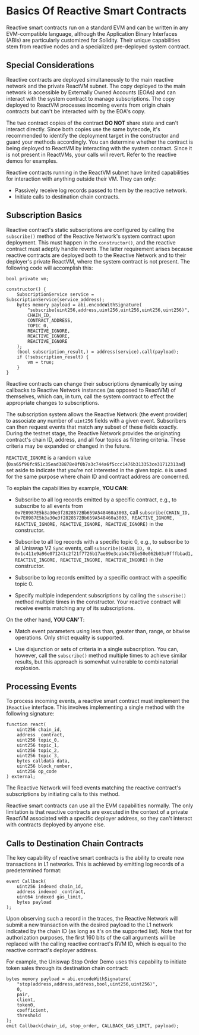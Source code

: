 # Basics Of Reactive Smart Contracts

Reactive smart contracts run on a standard EVM and can be written in any EVM-compatible language, although the Application Binary Interfaces (ABIs) are particularly customized for Solidity. Their unique capabilities stem from reactive nodes and a specialized pre-deployed system contract.

## Special Considerations

Reactive contracts are deployed simultaneously to the main reactive network and the private ReactVM subnet. The copy deployed to the main network is accessible by Externally Owned Accounts (EOAs) and can interact with the system contract to manage subscriptions. The copy deployed to ReactVM processes incoming events from origin chain contracts but can't be interacted with by the EOA's copy.

The two contract copies of the contract **DO NOT** share state and can't interact directly. Since both copies use the same bytecode, it's recommended to identify the deployment target in the constructor and guard your methods accordingly. You can determine whether the contract is being deployed to ReactVM by interacting with the system contract. Since it is not present in ReactVMs, your calls will revert. Refer to the reactive demos for examples.

Reactive contracts running in the ReactVM subnet have limited capabilities for interaction with anything outside their VM. They can only:

* Passively receive log records passed to them by the reactive network.
* Initiate calls to destination chain contracts.

## Subscription Basics

Reactive contract's static subscriptions are configured by calling the `subscribe()` method of the Reactive Network's system contract upon deployment. This must happen in the `constructor()`, and the reactive contract must adeptly handle reverts. The latter requirement arises because reactive contracts are deployed both to the Reactive Network and to their deployer's private ReactVM, where the system contract is not present. The following code will accomplish this:

```solidity
bool private vm;

constructor() {
    SubscriptionService service = SubscriptionService(service_address);
    bytes memory payload = abi.encodeWithSignature(
        "subscribe(uint256,address,uint256,uint256,uint256,uint256)",
        CHAIN_ID,
        CONTRACT_ADDRESS,
        TOPIC_0,
        REACTIVE_IGNORE,
        REACTIVE_IGNORE,
        REACTIVE_IGNORE
    );
    (bool subscription_result,) = address(service).call(payload);
    if (!subscription_result) {
        vm = true;
    }
}
```

Reactive contracts can change their subscriptions dynamically by using callbacks to Reactive Network instances (as opposed to ReactVM) of themselves, which can, in turn, call the system contract to effect the appropriate changes to subscriptions.

The subscription system allows the Reactive Network (the event provider) to associate any number of `uint256` fields with a given event. Subscribers can then request events that match any subset of these fields exactly. During the testnet stage, the Reactive Network provides the originating contract's chain ID, address, and all four topics as filtering criteria. These criteria may be expanded or changed in the future.

`REACTIVE_IGNORE` is a random value (`0xa65f96fc951c35ead38878e0f0b7a3c744a6f5ccc1476b313353ce31712313ad`) set aside to indicate that you're not interested in the given topic. `0` is used for the same purpose where chain ID and contract address are concerned.

To explain the capabilities by example, **YOU CAN**:

* Subscribe to all log records emitted by a specific contract, e.g., to subscribe to all events from `0x7E0987E5b3a30e3f2828572Bb659A548460a3003`, call `subscribe(CHAIN_ID, 0x7E0987E5b3a30e3f2828572Bb659A548460a3003, REACTIVE_IGNORE, REACTIVE_IGNORE, REACTIVE_IGNORE, REACTIVE_IGNORE)` in the constructor.

* Subscribe to all log records with a specific topic 0, e.g., to subscribe to all Uniswap V2 `Sync` events, call `subscribe(CHAIN_ID, 0, 0x1c411e9a96e071241c2f21f7726b17ae89e3cab4c78be50e062b03a9fffbbad1, REACTIVE_INGORE, REACTIVE_INGORE, REACTIVE_INGORE)` in the constructor.

* Subscribe to log records emitted by a specific contract with a specific topic 0.

* Specify multiple independent subscriptions by calling the `subscribe()` method multiple times in the constructor. Your reactive contract will receive events matching any of its subscriptions.

On the other hand, **YOU CAN'T**:

* Match event parameters using less than, greater than, range, or bitwise operations. Only strict equality is supported.

* Use disjunction or sets of criteria in a single subscription. You can, however, call the `subscribe()` method multiple times to achieve similar results, but this approach is somewhat vulnerable to combinatorial explosion.

## Processing Events

To process incoming events, a reactive smart contract must implement the `IReactive` interface. This involves implementing a single method with the following signature:

```solidity
function react(
    uint256 chain_id,
    address _contract,
    uint256 topic_0,
    uint256 topic_1,
    uint256 topic_2,
    uint256 topic_3,
    bytes calldata data,
    uint256 block_number,
    uint256 op_code
) external;
```

The Reactive Network will feed events matching the reactive contract's subscriptions by initiating calls to this method.

Reactive smart contracts can use all the EVM capabilities normally. The only limitation is that reactive contracts are executed in the context of a private ReactVM associated with a specific deployer address, so they can't interact with contracts deployed by anyone else.

## Calls to Destination Chain Contracts

The key capability of reactive smart contracts is the ability to create new transactions in L1 networks. This is achieved by emitting log records of a predetermined format:

```solidity
event Callback(
    uint256 indexed chain_id,
    address indexed _contract,
    uint64 indexed gas_limit,
    bytes payload
);
```

Upon observing such a record in the traces, the Reactive Network will submit a new transaction with the desired payload to the L1 network indicated by the chain ID (as long as it's on the supported list). Note that for authorization purposes, the first 160 bits of the call arguments will be replaced with the calling reactive contract's RVM ID, which is equal to the reactive contract's deployer address.

For example, the Uniswap Stop Order Demo uses this capability to initiate token sales through its destination chain contract:

```solidity
bytes memory payload = abi.encodeWithSignature(
    "stop(address,address,address,bool,uint256,uint256)",
    0,
    pair,
    client,
    token0,
    coefficient,
    threshold
);
emit Callback(chain_id, stop_order, CALLBACK_GAS_LIMIT, payload);
```